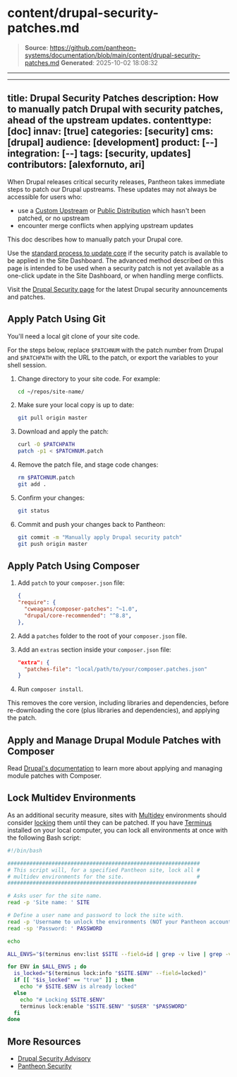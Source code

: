 # content/drupal-security-patches.md

> **Source**: https://github.com/pantheon-systems/documentation/blob/main/content/drupal-security-patches.md
> **Generated**: 2025-10-02 18:08:32

---

---
title: Drupal Security Patches
description: How to manually patch Drupal with security patches, ahead of the upstream updates.
contenttype: [doc]
innav: [true]
categories: [security]
cms: [drupal]
audience: [development]
product: [--]
integration: [--]
tags: [security, updates]
contributors: [alexfornuto, ari]
---

When Drupal releases critical security releases, Pantheon takes immediate steps to patch our Drupal upstreams. These updates may not always be accessible for users who:

- use a [Custom Upstream](/guides/custom-upstream) or [Public Distribution](/start-state/#public-distributions) which hasn't been patched, or no upstream
- encounter merge conflicts when applying upstream updates

This doc describes how to manually patch your Drupal core.

<Alert title="Warning" type="danger">

Use the [standard process to update core](/core-updates) if the security patch is available to be applied in the Site Dashboard. The advanced method described on this page is intended to be used when a security patch is not yet available as a one-click update in the Site Dashboard, or when handling merge conflicts.

</Alert>

Visit the [Drupal Security page](https://www.drupal.org/security) for the latest Drupal security announcements and patches.

## Apply Patch Using Git

You'll need a local git clone of your site code.

For the steps below, replace `$PATCHNUM` with the patch number from Drupal and `$PATCHPATH` with the URL to the patch, or export the variables to your shell session.

1. Change directory to your site code. For example:

    ```bash
    cd ~/repos/site-name/
    ```

2. Make sure your local copy is up to date:

    ```bash
    git pull origin master
    ```

3. Download and apply the patch:

    ```bash
    curl -O $PATCHPATH
    patch -p1 < $PATCHNUM.patch
    ```

4. Remove the patch file, and stage code changes:

    ```bash
    rm $PATCHNUM.patch
    git add .
    ```

5. Confirm your changes:

    ```bash
    git status
    ```

6. Commit and push your changes back to Pantheon:

    ```bash
    git commit -m "Manually apply Drupal security patch"
    git push origin master
    ```

## Apply Patch Using Composer

1. Add `patch` to your `composer.json` file:

    ```json:title=composer.json
    {
    "require": {
      "cweagans/composer-patches": "~1.0",
      "drupal/core-recommended": "^8.8",
    },
    ```

1. Add a `patches` folder to the root of your `composer.json` file.

1. Add an `extras` section inside your `composer.json` file:

    ```json:title=composer.json
    "extra": {
      "patches-file": "local/path/to/your/composer.patches.json"
    }
    ```

1. Run `composer install`.

  This removes the core version, including libraries and dependencies, before re-downloading the core (plus libraries and dependencies), and applying the patch.

## Apply and Manage Drupal Module Patches with Composer

  Read [Drupal's documentation](https://www.drupal.org/docs/develop/using-composer/using-composer-to-install-drupal-and-manage-dependencies#patches) to learn more about applying and managing module patches with Composer.

## Lock Multidev Environments


As an additional security measure, sites with [Multidev](/guides/multidev) environments should consider [locking](/guides/secure-development/security-tool) them until they can be patched. If you have [Terminus](/terminus) installed on your local computer, you can lock all environments at once with the following Bash script:

```bash
#!/bin/bash

#############################################################
# This script will, for a specified Pantheon site, lock all #
# multidev environments for the site.                       #
############################################################

# Asks user for the site name.
read -p 'Site name: ' SITE

# Define a user name and password to lock the site with.
read -p 'Username to unlock the environments (NOT your Pantheon account username): ' USER
read -sp 'Password: ' PASSWORD

echo

ALL_ENVS="$(terminus env:list $SITE --field=id | grep -v live | grep -v dev | grep -v test)"

for ENV in $ALL_ENVS ; do
  is_locked="$(terminus lock:info "$SITE.$ENV" --field=locked)"
  if [[ "$is_locked" == "true" ]] ; then
    echo "# $SITE.$ENV is already locked"
  else
    echo "# Locking $SITE.$ENV"
    terminus lock:enable "$SITE.$ENV" "$USER" "$PASSWORD"
  fi
done

```

## More Resources

- [Drupal Security Advisory](https://www.drupal.org/security)
- [Pantheon Security](/guides/security)